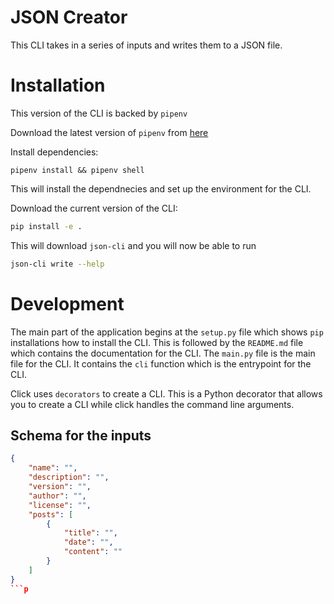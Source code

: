 # JSON Creator

This CLI takes in a series of inputs and writes them to a JSON file.

# Installation

This version of the CLI is backed by `pipenv`

Download the latest version of `pipenv` from [here](https://pypi.org/project/pipenv/)

Install dependencies:

```
pipenv install && pipenv shell
```

This will install the dependnecies and set up the environment for the CLI.

Download the current version of the CLI:

```bash
pip install -e .
```

This will download `json-cli` and you will now be able to run

```bash
json-cli write --help
```

# Development

The main part of the application begins at the `setup.py` file which shows `pip` installations how to install the CLI. This is followed by the `README.md` file which contains the documentation for the CLI. The `main.py` file is the main file for the CLI. It contains the `cli` function which is the entrypoint for the CLI.

Click uses `decorators` to create a CLI. This is a Python decorator that allows you to create a CLI while click handles the command line arguments.


## Schema for the inputs

```json
{
    "name": "",
    "description": "",
    "version": "",
    "author": "",
    "license": "",
    "posts": [
        {
            "title": "",
            "date": "",
            "content": ""
        }
    ]
}
```p


